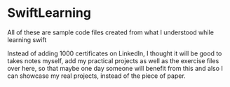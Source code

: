 # SwiftLearning
All of these are sample code files created from what I understood while learning swift

Instead of adding 1000 certificates on LinkedIn, I thought it will be good to takes notes myself, add my practical projects as well as the exercise files over here, so that maybe one day someone will benefit from this and also I can showcase my real projects, instead of the piece of paper.
